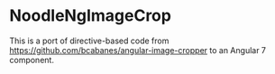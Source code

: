 # NoodleNgImageCrop

This is a port of directive-based code from https://github.com/bcabanes/angular-image-cropper to an Angular 7 component.
